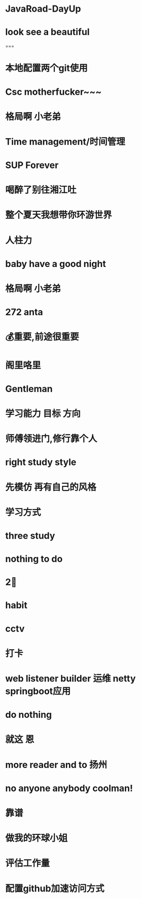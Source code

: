 # JavaRoad-DayUp
# look see a beautiful
===

# 本地配置两个git使用
# Csc motherfucker~~~
# 格局啊 小老弟
# Time management/时间管理
# SUP Forever
# 喝醉了别往湘江吐
# 整个夏天我想带你环游世界
# 人柱力
# baby have a good night
# 格局啊 小老弟
# 272 anta
# 💰重要,前途很重要
# 阁里咯里
# Gentleman
# 学习能力 目标 方向
# 师傅领进门,修行靠个人
# right study style
# 先模仿 再有自己的风格
# 学习方式
# three study
# nothing to do
# 2⃣️
# habit
# cctv
# 打卡
# web listener builder 运维 netty springboot应用
# do nothing
# 就这 恩
# more reader and to 扬州
# no anyone anybody coolman!
# 靠谱
# 做我的环球小姐
# 评估工作量
# 配置github加速访问方式
